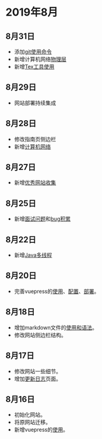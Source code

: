 # 2019年8月

## 8月31日
+ 添加[git使用命令](/git/)
+ 新增计算机网络[物理层](/internet/物理层.html)
+ 新增[Tex工具使用](http://latex.codecogs.com/eqneditor/editor.php)

## 8月29日
+ 网站部署持续集成

## 8月28日
+ 修改指南页侧边栏
+ 新增[计算机网络](/internet/)

## 8月27日
+ 新增[优秀网站收集](/site/)

## 8月25日
+ 新增[面试问题](/interview/)和[bug积累](/bugs/)

## 8月22日
+ 新增[Java多线程](/thread/)

## 8月20日
+ 完善vuepress的[使用](/vuepress/vuepress的使用.html)、[配置](/vuepress/vuepress的配置.html)、[部署](/vuepress/vuepress的部署.html)。

## 8月18日
+ 增加markdown文件的[使用和语法](/markdown)。
+ 修改网站侧边栏结构。

## 8月17日
+ 修改网站一些细节。
+ 增加[更新日志](/changelog)页面。

## 8月16日
+ 初始化网站。
+ 将原网站迁移。
+ 新增vuepress的[使用](/vuepress)。
